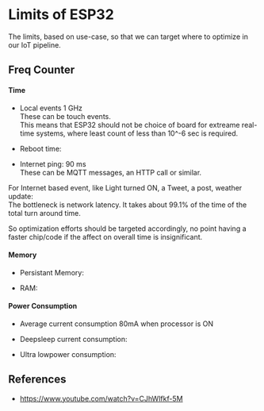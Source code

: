 # Limits of ESP32
The limits, based on use-case, so that we can target where to optimize in our IoT pipeline.

## Freq Counter

#### Time

* Local events 1 GHz   
These can be touch events.   
This means that ESP32 should not be choice of board for extreame real-time systems, where least count of less than 10^-6 sec is required.   


* Reboot time:

* Internet ping: 90 ms   
These can be MQTT messages, an HTTP call or similar.


For Internet based event, like Light turned ON, a Tweet, a post, weather update:   
The bottleneck is network latency. It takes about 99.1% of the time of the total turn around time.   

So optimization efforts should be targeted accordingly, no point having a faster chip/code if the affect on overall time is insignificant.


#### Memory
* Persistant Memory: 

* RAM: 


#### Power Consumption

* Average current consumption 80mA when processor is ON

* Deepsleep current consumption: 

* Ultra lowpower consumption: 



## References
* https://www.youtube.com/watch?v=CJhWlfkf-5M